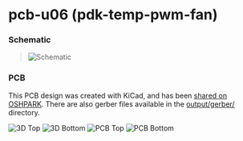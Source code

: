 # pcb-u06 (pdk-temp-pwm-fan)

### Schematic
> ![Schematic](https://github.com/serisman/pdk-temp-pwm-fan/blob/master/pcb-u06/output/Schematic.png?raw=true)

### PCB

This PCB design was created with KiCad, and has been [shared on OSHPARK](https://oshpark.com/shared_projects/2kFmPXyn).
There are also gerber files available in the [output/gerber/](output/gerber/) directory.

![3D Top](https://github.com/serisman/pdk-temp-pwm-fan/blob/master/pcb-u06/output/Profile%20-%20Top.png?raw=true)
![3D Bottom](https://github.com/serisman/pdk-temp-pwm-fan/blob/master/pcb-u06/output/Profile%20-%20Bottom.png?raw=true)
![PCB Top](https://github.com/serisman/pdk-temp-pwm-fan/blob/master/pcb-u06/output/PCB%20-%20Top.png?raw=true)
![PCB Bottom](https://github.com/serisman/pdk-temp-pwm-fan/blob/master/pcb-u06/output/PCB%20-%20Bottom.png?raw=true)
